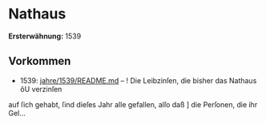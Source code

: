 # Nathaus

**Ersterwähnung:** 1539

## Vorkommen
- 1539: [jahre/1539/README.md](../jahre/1539/README.md) – ! Die Leibzinſen, die bisher das Nathaus ôU verzinſen

auf ſich gehabt, ſind dieſes Jahr alle gefallen, alſo daß
] die Perſonen, die ihr Gel...
